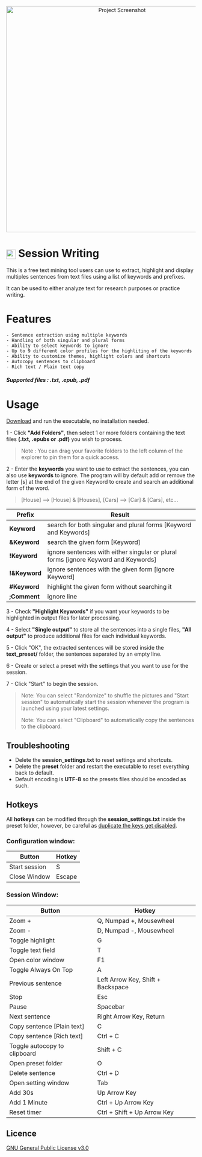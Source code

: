 <p align="center">
  <img src="https://github.com/Inkdecker/session_writing/blob/main/ui/resources/icons/sample.png" alt="Project Screenshot" width="600"/>
</p>

# <img src="https://raw.githubusercontent.com/Inkdecker/session_writing/refs/heads/main/ui/resources/icons/session_writing.png" width="25" style="vertical-align: middle;" /> Session Writing

This is a free text mining tool users can use to extract, highlight and display multiples sentences from text files using a list of keywords and prefixes.

It can be used to either analyze text for research purposes or practice writing.

# Features
	- Sentence extraction using multiple keywords
	- Handling of both singular and plural forms
	- Ability to select keywords to ignore
	- Up to 9 different color profiles for the highliting of the keywords
   	- Ability to customize themes, highlight colors and shortcuts
	- Autocopy sentences to clipboard
	- Rich text / Plain text copy
	

##### Supported files :  .txt, .epub, .pdf


# Usage
[Download](https://github.com/Inkdecker/session_writing/releases/download/1.0/session_writing.exe) and run the executable, no installation needed.

1 - Click **"Add Folders"**, then select 1 or more folders containing the text files **(.txt, .epubs or .pdf)** you wish to process.

> Note : You can drag your favorite folders to the left column of the explorer to pin them for a quick access.

2 - Enter the **keywords** you want to use to extract the sentences, you can also use **keywords** to ignore. The program will by default add or remove the letter [s] at the end of the given Keyword to create and search an additional form of the word. 

> [House] --> [House] & [Houses], [Cars] --> [Car] & [Cars], etc...


Prefix | Result
------------ | -------------
**Keyword** | search for both singular and plural forms [Keyword and Keywords]
**&Keyword** | search the given form [Keyword]
**!Keyword** | ignore sentences with either singular or plural forms [ignore Keyword and Keywords]
**!&Keyword** | ignore sentences with the given form [ignore Keyword]
**#Keyword** | highlight the given form without searching it
**;Comment** | ignore line 


3 - Check **"Highlight Keywords"** if you want your keywords to be highlighted in output files for later processing. 

4 - Select **"Single output"** to store all the sentences into a single files, **"All output"** to produce additional files for each individual keywords.

5 - Click "OK", the extracted sentences will be stored inside the **text_preset/** folder, the sentences separated by an empty line.

6 - Create or select a preset with the settings that you want to use for the session.

7 - Click "Start" to begin the session.

> Note: You can select "Randomize" to shuffle the pictures and "Start session" to automatically start the session whenever the program is launched using your latest settings.
> 
> Note: You can select "Clipboard" to automatically copy the sentences to the clipboard.


## Troubleshooting 
- Delete the **session_settings.txt** to reset settings and shortcuts.
- Delete the **preset** folder and restart the executable to reset everything back to default.
- Default encoding is **UTF-8** so the presets files should be encoded as such.

## Hotkeys
All **hotkeys** can be modified through the **session_settings.txt** inside the preset folder, however, be careful as <ins>duplicate the keys get disabled</ins>.

### Configuration window:
Button | Hotkey
------------ | -------------
Start session | S
Close Window | Escape

### Session Window: 
Button | Hotkey
------------ | -------------
Zoom + | Q, Numpad +, Mousewheel
Zoom - | D, Numpad -, Mousewheel
Toggle highlight | G
Toggle text field | T
Open color window | F1
Toggle Always On Top | A
Previous sentence | Left Arrow Key, Shift + Backspace
Stop | Esc 
Pause | Spacebar
Next sentence | Right Arrow Key, Return
Copy sentence [Plain text] | C
Copy sentence [Rich text] | Ctrl + C
Toggle autocopy to clipboard | Shift + C
Open preset folder | O
Delete sentence | Ctrl + D
Open setting window | Tab
Add 30s | Up Arrow Key
Add 1 Minute | Ctrl + Up Arrow Key
Reset timer | Ctrl + Shift + Up Arrow Key

## Licence
[GNU General Public License v3.0](https://github.com/Inkdecker/session_writing/blob/main/LICENSE)

